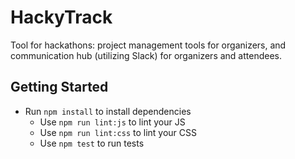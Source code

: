 # HackyTrack

Tool for hackathons: project management tools for organizers, and communication hub (utilizing Slack) for organizers and attendees.

## Getting Started

* Run `npm install` to install dependencies
  * Use `npm run lint:js` to lint your JS
  * Use `npm run lint:css` to lint your CSS
  * Use `npm test` to run tests

